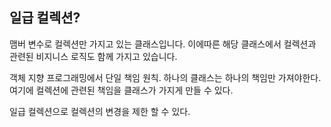 ## 일급 컬렉션?
맴버 변수로 컬렉션만 가지고 있는 클래스입니다. 이에따른 해당 클래스에서 컬렉션과 관련된 비지니스 로직도 함께 가지고 있습니다.

객체 지향 프로그래밍에서 단일 책임 원칙. 하나의 클래스는 하나의 책임만 가져야한다. 여기에 컬렉션에 관련된 책임을 클래스가 가지게 만들 수 있다.

일급 컬렉션으로 컬렉션의 변경을 제한 할 수 있다.